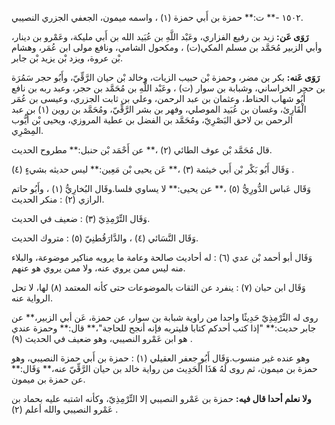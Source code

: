 ١٥٠٢ -** ت:** حمزة بن أَبي حمزة (١) ، واسمه ميمون، الجعفي الجزري النصيبي.

**رَوَى عَن:** زيد بن رفيع الفزاري، وعَبْد اللَّهِ بن عُبَيد الله بن أَبي مليكة، وعَمْرو بن دينار، وأبي الزبير مُحَمَّد بن مسلم المكي(ت) ، ومكحول الشامي، ونافع مولى ابن عُمَر، وهشام بْن عروة، ويزد بْن يزيد بْن جابر.

**رَوَى عَنه:** بكر بن مضر، وحمزة بْن حبيب الزيات، وخالد بْن حيان الرَّقِّيّ، وأَبُو حجر سَمُرَة بن حجر الخراساني، وشبابة بن سوار (ت) ، وعَبْد اللَّهِ بن مُحَمَّد بن حجر، وعبد ربه بن نافع أَبُو شهاب الحناط، وعثمان بن عبد الرحمن، وعلي بن ثابت الجزري، وعيسى بن عُمَر الْقَارِئ، وغسان بن عُبَيد الموصلي، وفهر بن بشر الرَّقِّيّ، ومُحَمَّد بن روين (١) بن عبد الرحمن بن لاحق البَصْرِيّ، ومُحَمَّد بن الفضل بن عطية المروزي، ويحيى بْن أَيُّوب المِصْرِي.

قال مُحَمَّد بْن عوف الطائي (٢) ،** عن أَحْمَد بْن حنبل:** مطروح الحديث.

وَقَال أَبُو بَكْر بْن أَبي خيثمة (٣) ،** عَن يحيى بْن مَعِين:** ليس حديثه بشيءٍ (٤) .

وَقَال عَباس الدُّورِيُّ (٥) ،** عن يحيى:** لا يساوي فلسا.وقَال البُخارِيُّ (١) ، وأَبُو حاتم الرازي (٢) : منكر الحديث.

وَقَال التِّرْمِذِيّ (٣) : ضعيف في الحديث.

وَقَال النَّسَائي (٤) ، والدَّارَقُطنِيّ (٥) : متروك الحديث.

وَقَال أبو أحمد بْن عدي (٦) : له أحاديث صالحة وعامة ما يرويه مناكير موضوعة، والبلاء منه ليس ممن يروي عنه، ولا ممن يروي هو عنهم.

وَقَال ابن حبان (٧) : ينفرد عن الثقات بالموضوعات حتى كأنه المعتمد (٨) لها، لا تحل الرواية عنه.

روى له التِّرْمِذِيّ حَدِيثًا واحدا من راوية شبابة بن سوار، عن حمزة، عَن أبي الزبير،** عن جابر حديث:** "إذا كتب أحدكم كتابا فليتربه فإنه أنجح للحاجة"،** قال:** وحمزة عندي هو ابن عَمْرو النصيبي، وهو ضعيف في الحديث (٩) .

وهو عنده غير منسوب.وَقَال أَبُو جعفر العقيلي (١) : حمزة بن أَبي حمزة النصيبي، وهو حمزة بن ميمون، ثم روى لَهُ هَذَا الْحَدِيث من رواية خالد بن حيان الرَّقِّيّ عنه،** وَقَال:** عن حمزة بن ميمون.

**ولا نعلم أحدا قال فيه:** حمزة بن عَمْرو النصيبي إلا التِّرْمِذِيّ، وكأنه اشتبه عليه بحماد بن عَمْرو النصيبي والله أعلم (٢) .